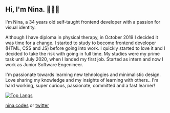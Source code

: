 ## Hi, I'm Nina. 👩🏻‍💻

I'm Nina, a 34 years old self-taught frontend developer with a passion for visual identity.

Although I have diploma in physical therapy, in October 2019 I decided it was time for a change. I started to study to become frontend developer (HTML, CSS and JS) before going into work. I quickly started to love it and I decided to take the risk with going in full time. My studies were my prime task until July 2020, when I landed my first job. Started as intern and now I work as Junior Software Engenineer. 

I'm passionate towards learning new tehnologies and minimalistic design. Love sharing my knowledge and my insights of learning with others.. I'm hard working, super curious, passionate, committed and a fast learner!

[![Top Langs](https://github-readme-stats.vercel.app/api/top-langs/?username=ninadzeko&layout=compact&theme=vision-friendly-dark)](https://github.com/anuraghazra/github-readme-stats)

[nina.codes](https://instagram.com/nina.codes) or [twitter](https://twitter.com/ninaxweb3)
